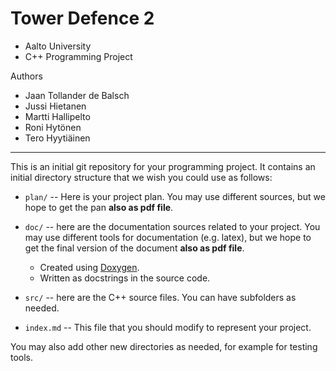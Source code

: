 # Tower Defence 2

- Aalto University
- C++ Programming Project

Authors

- Jaan Tollander de Balsch
- Jussi Hietanen
- Martti Hallipelto
- Roni Hytönen
- Tero Hyytiäinen


----

This is an initial git repository for your programming project.
It contains an initial directory structure that we wish you could
use as follows:

  * `plan/` -- Here is your project plan. You may use different sources,
    but we hope to get the pan **also as pdf file**.

  * `doc/` -- here are the documentation sources related to your project.
    You may use different tools for documentation (e.g. latex),
    but we hope to get the final version of the document
    **also as pdf file**.

      - Created using [Doxygen](https://www.stack.nl/~dimitri/doxygen/index.html).
      - Written as docstrings in the source code.

  * `src/` -- here are the C++ source files. You can have subfolders as needed.

  * `index.md` -- This file that you should modify to represent
    your project.

You may also add other new directories as needed, for example
for testing tools.
